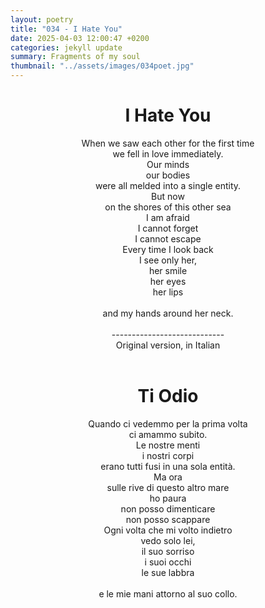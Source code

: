 ```yaml
---
layout: poetry
title: "034 - I Hate You"
date: 2025-04-03 12:00:47 +0200
categories: jekyll update
summary: Fragments of my soul
thumbnail: "../assets/images/034poet.jpg"
---
```


<div style="text-align: center;">
<h1>I Hate You</h1>
</div>
<div style="text-align: center;">
When we saw each other for the first time<br>
we fell in love immediately.<br>
Our minds<br>
our bodies<br>
were all melded into a single entity.<br>
But now<br>
on the shores of this other sea<br>
I am afraid<br>
I cannot forget<br>
I cannot escape<br>
Every time I look back<br>
I see only her,<br>
her smile<br>
her eyes<br>
her lips<br>
<br>
and my hands around her neck.<br>
</div>
<br>

<div style="text-align: center;"> 
----------------------------<br>
Original version, in Italian</div>
<br>
<div style="text-align: center;">
<h1>Ti Odio</h1>
</div>
<div style="text-align: center;">
Quando ci vedemmo per la prima volta<br>
ci amammo subito.<br>
Le nostre menti<br>
i nostri corpi<br>
erano tutti fusi in una sola entità.<br>
Ma ora<br>
sulle rive di questo altro mare<br>
ho paura<br>
non posso dimenticare<br>
non posso scappare<br>
Ogni volta che mi volto indietro<br>
vedo solo lei,<br>
il suo sorriso<br>
i suoi occhi<br>
le sue labbra<br>
<br>
e le mie mani attorno al suo collo.<br>
</div>
